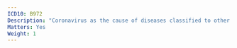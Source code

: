 ```yaml
---
ICD10: B972
Description: "Coronavirus as the cause of diseases classified to other chapters"
Matters: Yes
Weight: 1
---
```


